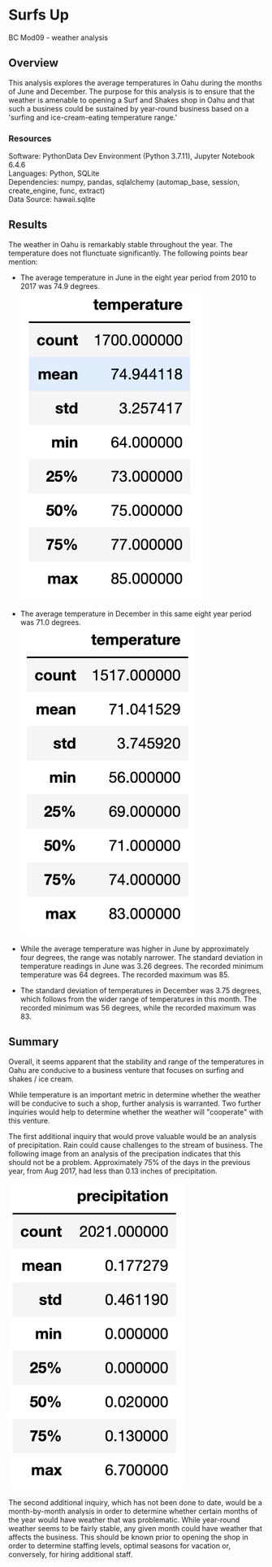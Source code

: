 # Surfs Up
BC Mod09 - weather analysis

## Overview
This analysis explores the average temperatures in Oahu during the months of
June and December. The purpose for this analysis is to ensure that the weather
is amenable to opening a Surf and Shakes shop in Oahu and that such a business
could be sustained by year-round business based on a 'surfing and
ice-cream-eating temperature range.'

### Resources
Software: PythonData Dev Environment (Python 3.7.11), Jupyter Notebook 6.4.6  
Languages: Python, SQLite  
Dependencies: numpy, pandas, sqlalchemy (automap_base, session, create_engine,
func, extract)  
Data Source: hawaii.sqlite

## Results
The weather in Oahu is remarkably stable throughout the year. The temperature
does not flunctuate significantly. The following points bear mention:  
* The average temperature in June in the eight year period from 2010 to 2017 was 74.9 degrees.
![june_temps](images/june_temperatures.png)  

* The average temperature in December in this same eight year period was 71.0 degrees.  
![dec_temps](images/dec_temperatures.png)  

* While the average temperature was higher in June by approximately four degrees, the range was notably narrower. The standard deviation in temperature readings in June was 3.26 degrees. The recorded minimum temperature was 64 degrees. The recorded maximum was 85.

* The standard deviation of temperatures in December was 3.75 degrees, which follows from the wider range of temperatures in this month. The recorded minimum was 56 degrees, while the recorded maximum was 83.

## Summary
Overall, it seems apparent that the stability and range of the temperatures in
Oahu are conducive to a business venture that focuses on surfing and shakes /
ice cream.

While temperature is an important metric in determine whether the weather will
be conducive to such a shop, further analysis is warranted. Two further
inquiries would help to determine whether the weather will "cooperate" with this
venture.

The first additional inquiry that would prove valuable would be an analysis of
precipitation. Rain could cause challenges to the stream of business. The
following image from an analysis of the precipation indicates that this should
not be a problem. Approximately 75% of the days in the previous year, from Aug
2017, had less than 0.13 inches of precipitation.

![rainfall](images/precipitation.png)

The second additional inquiry, which has not been done to date, would be a
month-by-month analysis in order to determine whether certain months of the year
would have weather that was problematic. While year-round weather seems to be
fairly stable, any given month could have weather that affects the business.
This should be known prior to opening the shop in order to determine staffing
levels, optimal seasons for vacation or, conversely, for hiring additional
staff.

